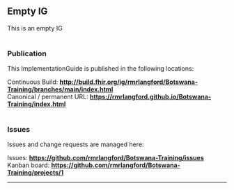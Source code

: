 Empty IG
---
This is an empty IG
<br> </br>
###
### Publication
This ImplementationGuide is published in the following locations:

Continuous Build: __http://build.fhir.org/ig/rmrlangford/Botswana-Training/branches/main/index.html__  
Canonical / permanent URL: __https://rmrlangford.github.io/Botswana-Training/index.html__
<br> </br>

### Issues
Issues and change requests are managed here:  

Issues:  __https://github.com/rmrlangford/Botswana-Training/issues__  
Kanban board:  __https://github.com/rmrlangford/Botswana-Training/projects/1__  

---
